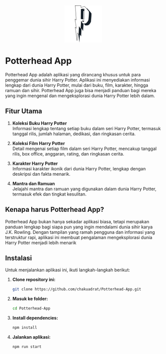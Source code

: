 <p align="center">
  <img src="./assets/logo.png" alt="Potterhead App Logo" width="120"/>
</p>

# Potterhead App
Potterhead App adalah aplikasi yang dirancang khusus untuk para penggemar dunia sihir Harry Potter. Aplikasi ini menyediakan informasi lengkap dari dunia Harry Potter, mulai dari buku, film, karakter, hingga ramuan dan sihir. Potterhead App juga bisa menjadi panduan bagi mereka yang ingin mengenal dan mengeksplorasi dunia Harry Potter lebih dalam.

## Fitur Utama

1. **Koleksi Buku Harry Potter**  
   Informasi lengkap tentang setiap buku dalam seri Harry Potter, termasuk tanggal rilis, jumlah halaman, dedikasi, dan ringkasan cerita.

2. **Koleksi Film Harry Potter**  
   Detail mengenai setiap film dalam seri Harry Potter, mencakup tanggal rilis, box office, anggaran, rating, dan ringkasan cerita.

3. **Karakter Harry Potter**  
   Informasi karakter ikonik dari dunia Harry Potter, lengkap dengan deskripsi dan fakta menarik.

4. **Mantra dan Ramuan**  
   Jelajahi mantra dan ramuan yang digunakan dalam dunia Harry Potter, termasuk efek dan tingkat kesulitan.

## Kenapa harus Potterhead App?
Potterhead App bukan hanya sekadar aplikasi biasa, tetapi merupakan panduan lengkap bagi siapa pun yang ingin mendalami dunia sihir karya J.K. Rowling. Dengan tampilan yang ramah pengguna dan informasi yang terstruktur rapi, aplikasi ini membuat pengalaman mengeksplorasi dunia Harry Potter menjadi lebih menarik

## Instalasi

Untuk menjalankan aplikasi ini, ikuti langkah-langkah berikut:

1. **Clone repository ini:**
   ```bash
   git clone https://github.com/chakuadrat/Potterhead-App.git

2. **Masuk ke folder:**
   ```bash
   cd Potterhead-App

3. **Install dependencies:**
   ```bash
   npm install

4. **Jalankan aplikasi:**
   ```bash
   npm run start
